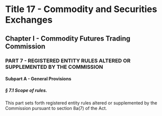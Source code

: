
# Title 17 - Commodity and Securities Exchanges
## Chapter I - Commodity Futures Trading Commission
### PART 7 - REGISTERED ENTITY RULES ALTERED OR SUPPLEMENTED BY THE COMMISSION
#### Subpart A - General Provisions
##### § 7.1 Scope of rules.

This part sets forth registered entity rules altered or supplemented by the Commission pursuant to section 8a(7) of the Act.
